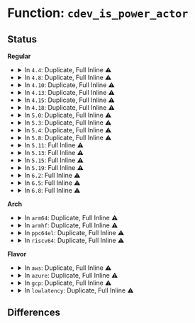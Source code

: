 # Function: <code>cdev_is_power_actor</code>

## Status
<b>Regular</b>
<ul>
<li>
<details>
<summary>In <code>4.4</code>: Duplicate, Full Inline ⚠️</summary>

**Collision:** Static Duplication

**Inline:** Full

**Transformation:** False

**Instances:**

```
In drivers/thermal/thermal_core.c (ffffffff81688531)
Location: include/linux/thermal.h:384
Inline: True
Inline callers:
  - drivers/thermal/thermal_core.c:power_actor_get_max_power
  - drivers/thermal/thermal_core.c:power_actor_get_min_power
  - drivers/thermal/thermal_core.c:power_actor_set_power
```
```
In drivers/thermal/power_allocator.c (ffffffff81689db2)
Location: include/linux/thermal.h:384
Inline: True
Inline callers:
  - drivers/thermal/power_allocator.c:power_allocator_throttle
  - drivers/thermal/power_allocator.c:power_allocator_throttle
  - drivers/thermal/power_allocator.c:power_allocator_throttle
  - drivers/thermal/power_allocator.c:power_allocator_throttle
```
</details>
</li>
<li>
<details>
<summary>In <code>4.8</code>: Duplicate, Full Inline ⚠️</summary>

**Collision:** Static Duplication

**Inline:** Full

**Transformation:** False

**Instances:**

```
In drivers/thermal/thermal_core.c (ffffffff816e930b)
Location: include/linux/thermal.h:405
Inline: True
Inline callers:
  - drivers/thermal/thermal_core.c:power_actor_set_power
  - drivers/thermal/thermal_core.c:power_actor_get_min_power
  - drivers/thermal/thermal_core.c:power_actor_get_max_power
```
```
In drivers/thermal/power_allocator.c (ffffffff816eb39c)
Location: include/linux/thermal.h:405
Inline: True
Inline callers:
  - drivers/thermal/power_allocator.c:power_allocator_throttle
  - drivers/thermal/power_allocator.c:allocate_power
  - drivers/thermal/power_allocator.c:allocate_power
  - drivers/thermal/power_allocator.c:allocate_power
```
</details>
</li>
<li>
<details>
<summary>In <code>4.10</code>: Duplicate, Full Inline ⚠️</summary>

**Collision:** Static Duplication

**Inline:** Full

**Transformation:** False

**Instances:**

```
In drivers/thermal/thermal_core.c (ffffffff817183db)
Location: include/linux/thermal.h:431
Inline: True
Inline callers:
  - drivers/thermal/thermal_core.c:power_actor_set_power
  - drivers/thermal/thermal_core.c:power_actor_get_min_power
  - drivers/thermal/thermal_core.c:power_actor_get_max_power
```
```
In drivers/thermal/power_allocator.c (ffffffff8171c2bc)
Location: include/linux/thermal.h:431
Inline: True
Inline callers:
  - drivers/thermal/power_allocator.c:power_allocator_throttle
  - drivers/thermal/power_allocator.c:allocate_power
  - drivers/thermal/power_allocator.c:allocate_power
  - drivers/thermal/power_allocator.c:allocate_power
```
</details>
</li>
<li>
<details>
<summary>In <code>4.13</code>: Duplicate, Full Inline ⚠️</summary>

**Collision:** Static Duplication

**Inline:** Full

**Transformation:** False

**Instances:**

```
In drivers/thermal/thermal_core.c (ffffffff8173068b)
Location: include/linux/thermal.h:431
Inline: True
Inline callers:
  - drivers/thermal/thermal_core.c:power_actor_set_power
  - drivers/thermal/thermal_core.c:power_actor_get_min_power
  - drivers/thermal/thermal_core.c:power_actor_get_max_power
```
```
In drivers/thermal/power_allocator.c (ffffffff8173454c)
Location: include/linux/thermal.h:431
Inline: True
Inline callers:
  - drivers/thermal/power_allocator.c:power_allocator_throttle
  - drivers/thermal/power_allocator.c:allocate_power
  - drivers/thermal/power_allocator.c:allocate_power
  - drivers/thermal/power_allocator.c:allocate_power
```
</details>
</li>
<li>
<details>
<summary>In <code>4.15</code>: Duplicate, Full Inline ⚠️</summary>

**Collision:** Static Duplication

**Inline:** Full

**Transformation:** False

**Instances:**

```
In drivers/thermal/thermal_core.c (ffffffff817a170b)
Location: include/linux/thermal.h:432
Inline: True
Inline callers:
  - drivers/thermal/thermal_core.c:power_actor_set_power
  - drivers/thermal/thermal_core.c:power_actor_get_min_power
  - drivers/thermal/thermal_core.c:power_actor_get_max_power
```
```
In drivers/thermal/power_allocator.c (ffffffff817a5731)
Location: include/linux/thermal.h:432
Inline: True
Inline callers:
  - drivers/thermal/power_allocator.c:power_allocator_throttle
  - drivers/thermal/power_allocator.c:allocate_power
  - drivers/thermal/power_allocator.c:allocate_power
  - drivers/thermal/power_allocator.c:allocate_power
```
</details>
</li>
<li>
<details>
<summary>In <code>4.18</code>: Duplicate, Full Inline ⚠️</summary>

**Collision:** Static Duplication

**Inline:** Full

**Transformation:** False

**Instances:**

```
In drivers/thermal/thermal_core.c (ffffffff817e8c96)
Location: include/linux/thermal.h:418
Inline: True
Inline callers:
  - drivers/thermal/thermal_core.c:power_actor_set_power
  - drivers/thermal/thermal_core.c:power_actor_get_min_power
  - drivers/thermal/thermal_core.c:power_actor_get_max_power
```
```
In drivers/thermal/power_allocator.c (ffffffff817ed1c8)
Location: include/linux/thermal.h:418
Inline: True
Inline callers:
  - drivers/thermal/power_allocator.c:power_allocator_throttle
  - drivers/thermal/power_allocator.c:allocate_power
  - drivers/thermal/power_allocator.c:allocate_power
  - drivers/thermal/power_allocator.c:allocate_power
```
</details>
</li>
<li>
<details>
<summary>In <code>5.0</code>: Duplicate, Full Inline ⚠️</summary>

**Collision:** Static Duplication

**Inline:** Full

**Transformation:** False

**Instances:**

```
In drivers/thermal/thermal_core.c (ffffffff81814b46)
Location: include/linux/thermal.h:418
Inline: True
Inline callers:
  - drivers/thermal/thermal_core.c:power_actor_set_power
  - drivers/thermal/thermal_core.c:power_actor_get_min_power
  - drivers/thermal/thermal_core.c:power_actor_get_max_power
```
```
In drivers/thermal/power_allocator.c (ffffffff818192e8)
Location: include/linux/thermal.h:418
Inline: True
Inline callers:
  - drivers/thermal/power_allocator.c:power_allocator_throttle
  - drivers/thermal/power_allocator.c:allocate_power
  - drivers/thermal/power_allocator.c:allocate_power
  - drivers/thermal/power_allocator.c:allocate_power
```
</details>
</li>
<li>
<details>
<summary>In <code>5.3</code>: Duplicate, Full Inline ⚠️</summary>

**Collision:** Static Duplication

**Inline:** Full

**Transformation:** False

**Instances:**

```
In drivers/thermal/thermal_core.c (ffffffff81856c30)
Location: include/linux/thermal.h:418
Inline: True
Inline callers:
  - drivers/thermal/thermal_core.c:power_actor_set_power
  - drivers/thermal/thermal_core.c:power_actor_get_min_power
  - drivers/thermal/thermal_core.c:power_actor_get_max_power
```
```
In drivers/thermal/power_allocator.c (ffffffff8185b442)
Location: include/linux/thermal.h:418
Inline: True
Inline callers:
  - drivers/thermal/power_allocator.c:power_allocator_throttle
  - drivers/thermal/power_allocator.c:allocate_power
  - drivers/thermal/power_allocator.c:allocate_power
  - drivers/thermal/power_allocator.c:allocate_power
```
</details>
</li>
<li>
<details>
<summary>In <code>5.4</code>: Duplicate, Full Inline ⚠️</summary>

**Collision:** Static Duplication

**Inline:** Full

**Transformation:** False

**Instances:**

```
In drivers/thermal/thermal_core.c (ffffffff81888680)
Location: include/linux/thermal.h:418
Inline: True
Inline callers:
  - drivers/thermal/thermal_core.c:power_actor_set_power
  - drivers/thermal/thermal_core.c:power_actor_get_min_power
  - drivers/thermal/thermal_core.c:power_actor_get_max_power
```
```
In drivers/thermal/power_allocator.c (ffffffff8188cf52)
Location: include/linux/thermal.h:418
Inline: True
Inline callers:
  - drivers/thermal/power_allocator.c:power_allocator_throttle
  - drivers/thermal/power_allocator.c:allocate_power
  - drivers/thermal/power_allocator.c:allocate_power
  - drivers/thermal/power_allocator.c:allocate_power
```
</details>
</li>
<li>
<details>
<summary>In <code>5.8</code>: Duplicate, Full Inline ⚠️</summary>

**Collision:** Static Duplication

**Inline:** Full

**Transformation:** False

**Instances:**

```
In drivers/thermal/thermal_core.c (ffffffff819570ae)
Location: drivers/thermal/thermal_core.h:49
Inline: True
Inline callers:
  - drivers/thermal/thermal_core.c:power_actor_set_power
  - drivers/thermal/thermal_core.c:power_actor_get_min_power
  - drivers/thermal/thermal_core.c:power_actor_get_max_power
```
```
In drivers/thermal/gov_power_allocator.c (ffffffff8195b574)
Location: drivers/thermal/thermal_core.h:49
Inline: True
Inline callers:
  - drivers/thermal/gov_power_allocator.c:allow_maximum_power
  - drivers/thermal/gov_power_allocator.c:allocate_power
  - drivers/thermal/gov_power_allocator.c:allocate_power
  - drivers/thermal/gov_power_allocator.c:allocate_power
```
</details>
</li>
<li>
<details>
<summary>In <code>5.11</code>: Full Inline ⚠️</summary>

**Collision:** Unique Static

**Inline:** Full

**Transformation:** False

**Instances:**

```
In drivers/thermal/gov_power_allocator.c (ffffffff819621e4)
Location: drivers/thermal/thermal_core.h:62
Inline: True
Inline callers:
  - drivers/thermal/gov_power_allocator.c:allow_maximum_power
  - drivers/thermal/gov_power_allocator.c:allocate_power
  - drivers/thermal/gov_power_allocator.c:allocate_power
  - drivers/thermal/gov_power_allocator.c:allocate_power
  - drivers/thermal/gov_power_allocator.c:pid_controller
```
</details>
</li>
<li>
<details>
<summary>In <code>5.13</code>: Full Inline ⚠️</summary>

**Collision:** Unique Static

**Inline:** Full

**Transformation:** False

**Instances:**

```
In drivers/thermal/gov_power_allocator.c (ffffffff81945e19)
Location: drivers/thermal/thermal_core.h:62
Inline: True
Inline callers:
  - drivers/thermal/gov_power_allocator.c:power_allocator_throttle
  - drivers/thermal/gov_power_allocator.c:allocate_power
  - drivers/thermal/gov_power_allocator.c:allocate_power
  - drivers/thermal/gov_power_allocator.c:allocate_power
  - drivers/thermal/gov_power_allocator.c:pid_controller
```
</details>
</li>
<li>
<details>
<summary>In <code>5.15</code>: Full Inline ⚠️</summary>

**Collision:** Unique Static

**Inline:** Full

**Transformation:** False

**Instances:**

```
In drivers/thermal/gov_power_allocator.c (ffffffff819ea839)
Location: drivers/thermal/thermal_core.h:62
Inline: True
Inline callers:
  - drivers/thermal/gov_power_allocator.c:power_allocator_throttle
  - drivers/thermal/gov_power_allocator.c:allocate_power
  - drivers/thermal/gov_power_allocator.c:allocate_power
  - drivers/thermal/gov_power_allocator.c:allocate_power
  - drivers/thermal/gov_power_allocator.c:pid_controller
```
</details>
</li>
<li>
<details>
<summary>In <code>5.19</code>: Full Inline ⚠️</summary>

**Collision:** Unique Static

**Inline:** Full

**Transformation:** False

**Instances:**

```
In drivers/thermal/gov_power_allocator.c (ffffffff81b5058d)
Location: drivers/thermal/thermal_core.h:62
Inline: True
Inline callers:
  - drivers/thermal/gov_power_allocator.c:power_allocator_throttle
  - drivers/thermal/gov_power_allocator.c:power_allocator_bind
  - drivers/thermal/gov_power_allocator.c:allocate_power
  - drivers/thermal/gov_power_allocator.c:allocate_power
  - drivers/thermal/gov_power_allocator.c:allocate_power
  - drivers/thermal/gov_power_allocator.c:pid_controller
```
</details>
</li>
<li>
<details>
<summary>In <code>6.2</code>: Full Inline ⚠️</summary>

**Collision:** Unique Static

**Inline:** Full

**Transformation:** False

**Instances:**

```
In drivers/thermal/gov_power_allocator.c (ffffffff81ce84c5)
Location: drivers/thermal/thermal_core.h:62
Inline: True
Inline callers:
  - drivers/thermal/gov_power_allocator.c:power_allocator_throttle
  - drivers/thermal/gov_power_allocator.c:power_allocator_bind
  - drivers/thermal/gov_power_allocator.c:allocate_power
  - drivers/thermal/gov_power_allocator.c:allocate_power
  - drivers/thermal/gov_power_allocator.c:allocate_power
  - drivers/thermal/gov_power_allocator.c:pid_controller
```
</details>
</li>
<li>
<details>
<summary>In <code>6.5</code>: Full Inline ⚠️</summary>

**Collision:** Unique Static

**Inline:** Full

**Transformation:** False

**Instances:**

```
In drivers/thermal/gov_power_allocator.c (ffffffff81d50ca6)
Location: drivers/thermal/thermal_core.h:68
Inline: True
Inline callers:
  - drivers/thermal/gov_power_allocator.c:power_allocator_throttle
  - drivers/thermal/gov_power_allocator.c:power_allocator_bind
  - drivers/thermal/gov_power_allocator.c:allocate_power
  - drivers/thermal/gov_power_allocator.c:allocate_power
  - drivers/thermal/gov_power_allocator.c:allocate_power
  - drivers/thermal/gov_power_allocator.c:pid_controller
```
</details>
</li>
<li>
<details>
<summary>In <code>6.8</code>: Full Inline ⚠️</summary>

**Collision:** Unique Static

**Inline:** Full

**Transformation:** False

**Instances:**

```
In drivers/thermal/gov_power_allocator.c (ffffffff81e07a18)
Location: drivers/thermal/thermal_core.h:65
Inline: True
Inline callers:
  - drivers/thermal/gov_power_allocator.c:power_allocator_throttle
  - drivers/thermal/gov_power_allocator.c:power_allocator_bind
  - drivers/thermal/gov_power_allocator.c:power_allocator_update_tz
  - drivers/thermal/gov_power_allocator.c:power_allocator_update_tz
  - drivers/thermal/gov_power_allocator.c:pid_controller
```
</details>
</li>
</ul>
<b>Arch</b>
<ul>
<li>
<details>
<summary>In <code>arm64</code>: Duplicate, Full Inline ⚠️</summary>

**Collision:** Static Duplication

**Inline:** Full

**Transformation:** False

**Instances:**

```
In drivers/thermal/thermal_core.c (ffff800010ad5e7c)
Location: include/linux/thermal.h:418
Inline: True
Inline callers:
  - drivers/thermal/thermal_core.c:power_actor_set_power
  - drivers/thermal/thermal_core.c:power_actor_get_min_power
  - drivers/thermal/thermal_core.c:power_actor_get_max_power
```
```
In drivers/thermal/power_allocator.c (ffff800010adbbe0)
Location: include/linux/thermal.h:418
Inline: True
Inline callers:
  - drivers/thermal/power_allocator.c:power_allocator_throttle
  - drivers/thermal/power_allocator.c:allocate_power
  - drivers/thermal/power_allocator.c:allocate_power
  - drivers/thermal/power_allocator.c:allocate_power
```
</details>
</li>
<li>
<details>
<summary>In <code>armhf</code>: Duplicate, Full Inline ⚠️</summary>

**Collision:** Static Duplication

**Inline:** Full

**Transformation:** False

**Instances:**

```
In drivers/thermal/thermal_core.c (c0bb6638)
Location: include/linux/thermal.h:418
Inline: True
Inline callers:
  - drivers/thermal/thermal_core.c:power_actor_set_power
  - drivers/thermal/thermal_core.c:power_actor_get_min_power
  - drivers/thermal/thermal_core.c:power_actor_get_max_power
```
```
In drivers/thermal/power_allocator.c (c0bbbfec)
Location: include/linux/thermal.h:418
Inline: True
Inline callers:
  - drivers/thermal/power_allocator.c:power_allocator_throttle
  - drivers/thermal/power_allocator.c:allocate_power
  - drivers/thermal/power_allocator.c:allocate_power
  - drivers/thermal/power_allocator.c:allocate_power
```
</details>
</li>
<li>
<details>
<summary>In <code>ppc64el</code>: Duplicate, Full Inline ⚠️</summary>

**Collision:** Static Duplication

**Inline:** Full

**Transformation:** False

**Instances:**

```
In drivers/thermal/thermal_core.c (c000000000bbbf5c)
Location: include/linux/thermal.h:418
Inline: True
Inline callers:
  - drivers/thermal/thermal_core.c:power_actor_set_power
  - drivers/thermal/thermal_core.c:power_actor_get_min_power
  - drivers/thermal/thermal_core.c:power_actor_get_max_power
```
```
In drivers/thermal/power_allocator.c (c000000000bc38d4)
Location: include/linux/thermal.h:418
Inline: True
Inline callers:
  - drivers/thermal/power_allocator.c:power_allocator_throttle
  - drivers/thermal/power_allocator.c:allocate_power
  - drivers/thermal/power_allocator.c:allocate_power
  - drivers/thermal/power_allocator.c:allocate_power
```
</details>
</li>
<li>
<details>
<summary>In <code>riscv64</code>: Duplicate, Full Inline ⚠️</summary>

**Collision:** Static Duplication

**Inline:** Full

**Transformation:** False

**Instances:**

```
In drivers/thermal/thermal_core.c (ffffffe0006d1192)
Location: include/linux/thermal.h:418
Inline: True
Inline callers:
  - drivers/thermal/thermal_core.c:power_actor_set_power
  - drivers/thermal/thermal_core.c:power_actor_get_min_power
  - drivers/thermal/thermal_core.c:power_actor_get_max_power
```
```
In drivers/thermal/power_allocator.c (ffffffe0006d5bb0)
Location: include/linux/thermal.h:418
Inline: True
Inline callers:
  - drivers/thermal/power_allocator.c:power_allocator_throttle
  - drivers/thermal/power_allocator.c:allocate_power
  - drivers/thermal/power_allocator.c:allocate_power
  - drivers/thermal/power_allocator.c:allocate_power
```
</details>
</li>
</ul>
<b>Flavor</b>
<ul>
<li>
<details>
<summary>In <code>aws</code>: Duplicate, Full Inline ⚠️</summary>

**Collision:** Static Duplication

**Inline:** Full

**Transformation:** False

**Instances:**

```
In drivers/thermal/thermal_core.c (ffffffff8182e500)
Location: include/linux/thermal.h:418
Inline: True
Inline callers:
  - drivers/thermal/thermal_core.c:power_actor_set_power
  - drivers/thermal/thermal_core.c:power_actor_get_min_power
  - drivers/thermal/thermal_core.c:power_actor_get_max_power
```
```
In drivers/thermal/power_allocator.c (ffffffff81832dd2)
Location: include/linux/thermal.h:418
Inline: True
Inline callers:
  - drivers/thermal/power_allocator.c:power_allocator_throttle
  - drivers/thermal/power_allocator.c:allocate_power
  - drivers/thermal/power_allocator.c:allocate_power
  - drivers/thermal/power_allocator.c:allocate_power
```
</details>
</li>
<li>
<details>
<summary>In <code>azure</code>: Duplicate, Full Inline ⚠️</summary>

**Collision:** Static Duplication

**Inline:** Full

**Transformation:** False

**Instances:**

```
In drivers/thermal/thermal_core.c (ffffffff817f5b90)
Location: include/linux/thermal.h:418
Inline: True
Inline callers:
  - drivers/thermal/thermal_core.c:power_actor_set_power
  - drivers/thermal/thermal_core.c:power_actor_get_min_power
  - drivers/thermal/thermal_core.c:power_actor_get_max_power
```
```
In drivers/thermal/power_allocator.c (ffffffff817fa462)
Location: include/linux/thermal.h:418
Inline: True
Inline callers:
  - drivers/thermal/power_allocator.c:power_allocator_throttle
  - drivers/thermal/power_allocator.c:allocate_power
  - drivers/thermal/power_allocator.c:allocate_power
  - drivers/thermal/power_allocator.c:allocate_power
```
</details>
</li>
<li>
<details>
<summary>In <code>gcp</code>: Duplicate, Full Inline ⚠️</summary>

**Collision:** Static Duplication

**Inline:** Full

**Transformation:** False

**Instances:**

```
In drivers/thermal/thermal_core.c (ffffffff8187db30)
Location: include/linux/thermal.h:418
Inline: True
Inline callers:
  - drivers/thermal/thermal_core.c:power_actor_set_power
  - drivers/thermal/thermal_core.c:power_actor_get_min_power
  - drivers/thermal/thermal_core.c:power_actor_get_max_power
```
```
In drivers/thermal/power_allocator.c (ffffffff81882402)
Location: include/linux/thermal.h:418
Inline: True
Inline callers:
  - drivers/thermal/power_allocator.c:power_allocator_throttle
  - drivers/thermal/power_allocator.c:allocate_power
  - drivers/thermal/power_allocator.c:allocate_power
  - drivers/thermal/power_allocator.c:allocate_power
```
</details>
</li>
<li>
<details>
<summary>In <code>lowlatency</code>: Duplicate, Full Inline ⚠️</summary>

**Collision:** Static Duplication

**Inline:** Full

**Transformation:** False

**Instances:**

```
In drivers/thermal/thermal_core.c (ffffffff81899560)
Location: include/linux/thermal.h:418
Inline: True
Inline callers:
  - drivers/thermal/thermal_core.c:power_actor_set_power
  - drivers/thermal/thermal_core.c:power_actor_get_min_power
  - drivers/thermal/thermal_core.c:power_actor_get_max_power
```
```
In drivers/thermal/power_allocator.c (ffffffff8189dea2)
Location: include/linux/thermal.h:418
Inline: True
Inline callers:
  - drivers/thermal/power_allocator.c:power_allocator_throttle
  - drivers/thermal/power_allocator.c:allocate_power
  - drivers/thermal/power_allocator.c:allocate_power
  - drivers/thermal/power_allocator.c:allocate_power
```
</details>
</li>
</ul>

## Differences
